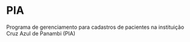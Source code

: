 # PIA
Programa de gerenciamento para cadastros de pacientes na instituição Cruz Azul de Panambi (PIA)
